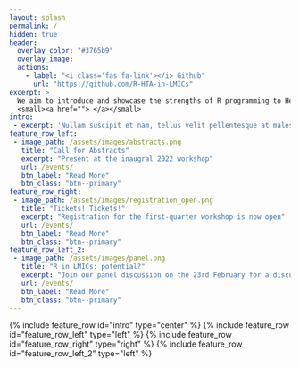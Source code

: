```yaml
---
layout: splash
permalink: /
hidden: true
header:
  overlay_color: "#3765b9"
  overlay_image:
  actions:
    - label: "<i class='fas fa-link'></i> Github"
      url: "https://github.com/R-HTA-in-LMICs"
excerpt: >
  We aim to introduce and showcase the strengths of R programming to Health Technology Assessment analysts and health institutions in LMICs.<br />
  <small><a href=""> </a></small>
intro:
 - excerpt: 'Nullam suscipit et nam, tellus velit pellentesque at malesuada, enim eaque. Quis nulla, netus tempor in diam gravida tincidunt, *proin faucibus* voluptate felis id sollicitudin. Centered with `type="center"`'
feature_row_left:
 - image_path: /assets/images/abstracts.png
   title: "Call for Abstracts"
   excerpt: "Present at the inaugral 2022 workshop"
   url: /events/
   btn_label: "Read More"
   btn_class: "btn--primary"
feature_row_right:
 - image_path: /assets/images/registration_open.png
   title: "Tickets! Tickets!"
   excerpt: "Registration for the first-quarter workshop is now open"
   url: /events/
   btn_label: "Read More"
   btn_class: "btn--primary"
feature_row_left_2:
 - image_path: /assets/images/panel.png
   title: "R in LMICs: potential?"
   excerpt: "Join our panel discussion on the 23rd February for a discussion on the possible pros and cons of R in LMICs. Gain valuable insight from our HTA experts, Prof [Gianluca Baio](), Dr [Howard Thom](), Dr [Fernando Escudero](), and Dr [Lucy Cunamma](), on the potential advantages and pitfuls of using R in LMIC contexts."
   url: /events/
   btn_label: "Read More"
   btn_class: "btn--primary"
---
```

{% include feature_row id="intro" type="center" %}
{% include feature_row id="feature_row_left" type="left" %}
{% include feature_row id="feature_row_right" type="right" %}
{% include feature_row id="feature_row_left_2" type="left" %}